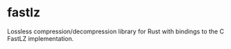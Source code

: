 # fastlz
Lossless compression/decompression library for Rust with bindings to the C FastLZ implementation.
